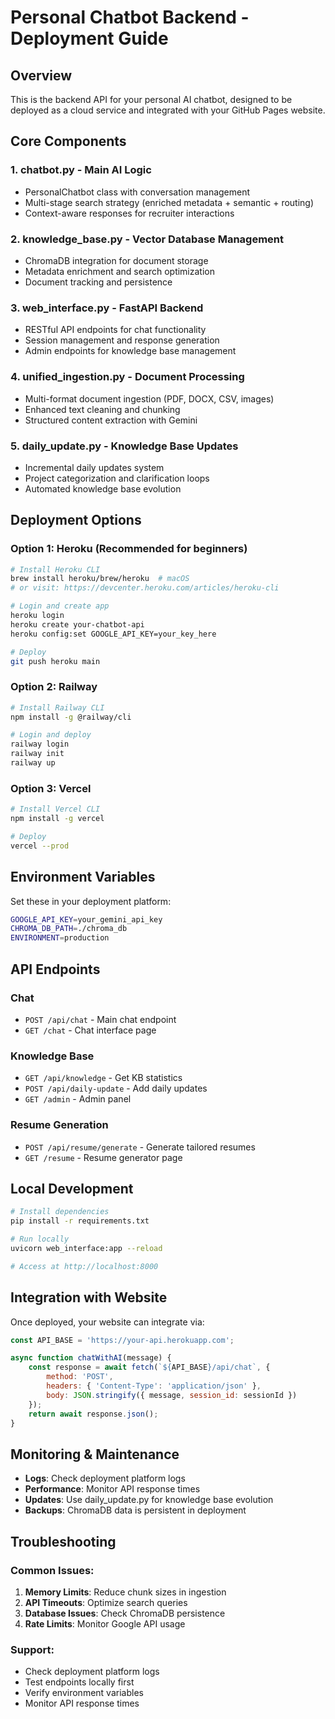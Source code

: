 # Personal Chatbot Backend - Deployment Guide

## Overview
This is the backend API for your personal AI chatbot, designed to be deployed as a cloud service and integrated with your GitHub Pages website.

## Core Components

### 1. **chatbot.py** - Main AI Logic
- PersonalChatbot class with conversation management
- Multi-stage search strategy (enriched metadata + semantic + routing)
- Context-aware responses for recruiter interactions

### 2. **knowledge_base.py** - Vector Database Management
- ChromaDB integration for document storage
- Metadata enrichment and search optimization
- Document tracking and persistence

### 3. **web_interface.py** - FastAPI Backend
- RESTful API endpoints for chat functionality
- Session management and response generation
- Admin endpoints for knowledge base management

### 4. **unified_ingestion.py** - Document Processing
- Multi-format document ingestion (PDF, DOCX, CSV, images)
- Enhanced text cleaning and chunking
- Structured content extraction with Gemini

### 5. **daily_update.py** - Knowledge Base Updates
- Incremental daily updates system
- Project categorization and clarification loops
- Automated knowledge base evolution

## Deployment Options

### Option 1: Heroku (Recommended for beginners)
```bash
# Install Heroku CLI
brew install heroku/brew/heroku  # macOS
# or visit: https://devcenter.heroku.com/articles/heroku-cli

# Login and create app
heroku login
heroku create your-chatbot-api
heroku config:set GOOGLE_API_KEY=your_key_here

# Deploy
git push heroku main
```

### Option 2: Railway
```bash
# Install Railway CLI
npm install -g @railway/cli

# Login and deploy
railway login
railway init
railway up
```

### Option 3: Vercel
```bash
# Install Vercel CLI
npm install -g vercel

# Deploy
vercel --prod
```

## Environment Variables

Set these in your deployment platform:

```bash
GOOGLE_API_KEY=your_gemini_api_key
CHROMA_DB_PATH=./chroma_db
ENVIRONMENT=production
```

## API Endpoints

### Chat
- `POST /api/chat` - Main chat endpoint
- `GET /chat` - Chat interface page

### Knowledge Base
- `GET /api/knowledge` - Get KB statistics
- `POST /api/daily-update` - Add daily updates
- `GET /admin` - Admin panel

### Resume Generation
- `POST /api/resume/generate` - Generate tailored resumes
- `GET /resume` - Resume generator page

## Local Development

```bash
# Install dependencies
pip install -r requirements.txt

# Run locally
uvicorn web_interface:app --reload

# Access at http://localhost:8000
```

## Integration with Website

Once deployed, your website can integrate via:

```javascript
const API_BASE = 'https://your-api.herokuapp.com';

async function chatWithAI(message) {
    const response = await fetch(`${API_BASE}/api/chat`, {
        method: 'POST',
        headers: { 'Content-Type': 'application/json' },
        body: JSON.stringify({ message, session_id: sessionId })
    });
    return await response.json();
}
```

## Monitoring & Maintenance

- **Logs**: Check deployment platform logs
- **Performance**: Monitor API response times
- **Updates**: Use daily_update.py for knowledge base evolution
- **Backups**: ChromaDB data is persistent in deployment

## Troubleshooting

### Common Issues:
1. **Memory Limits**: Reduce chunk sizes in ingestion
2. **API Timeouts**: Optimize search queries
3. **Database Issues**: Check ChromaDB persistence
4. **Rate Limits**: Monitor Google API usage

### Support:
- Check deployment platform logs
- Test endpoints locally first
- Verify environment variables
- Monitor API response times
